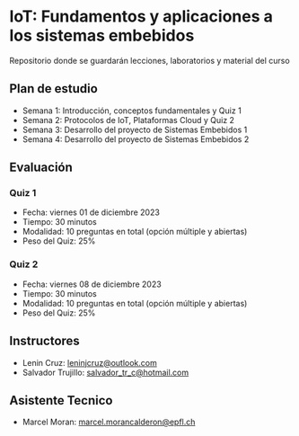 # IoT: Fundamentos y aplicaciones a los sistemas embebidos

Repositorio donde se guardarán lecciones, laboratorios y material del curso

## Plan de estudio​

- Semana 1: Introducción, conceptos fundamentales y Quiz 1​
- Semana 2: Protocolos de IoT, Plataformas Cloud y Quiz 2​
- Semana 3: Desarrollo del proyecto de Sistemas Embebidos 1​
- Semana 4: Desarrollo del proyecto de Sistemas Embebidos 2

## Evaluación

### Quiz 1 
- Fecha: viernes 01 de diciembre 2023
- Tiempo: 30 minutos
- Modalidad: 10 preguntas en total (opción múltiple y abiertas)
- Peso del Quiz: 25%

### Quiz 2
- Fecha: viernes 08 de diciembre 2023
- Tiempo: 30 minutos
- Modalidad: 10 preguntas en total (opción múltiple y abiertas)
- Peso del Quiz: 25%

## Instructores
- Lenin Cruz: leninjcruz@outlook.com
- Salvador Trujillo: salvador_tr_c@hotmail.com

## Asistente Tecnico
- Marcel Moran: marcel.morancalderon@epfl.ch

